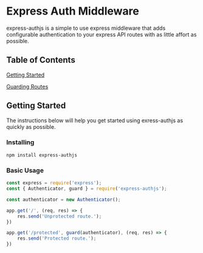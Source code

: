 # Express Auth Middleware
express-authjs is a simple to use express middleware that adds configurable authentication to your express API routes with as little affort as possible.

## Table of Contents
[Getting Started](https://github.com/nerderbur/express-authjs/blob/master/README.md#getting-started)

[Guarding Routes](guarding-routes.md)

## Getting Started
The instructions below will help you get started using exress-authjs as quickly as possible.

### Installing
```
npm install express-authjs
```

### Basic Usage
```javascript
const express = require('express');
const { Authenticator, guard } = require('express-authjs');

const authenticator = new Authenticator();

app.get('/', (req, res) => {
    res.send('Unprotected route.');
})

app.get('/protected', guard(authenticator), (req, res) => {
    res.send('Protected route.');
})
```
